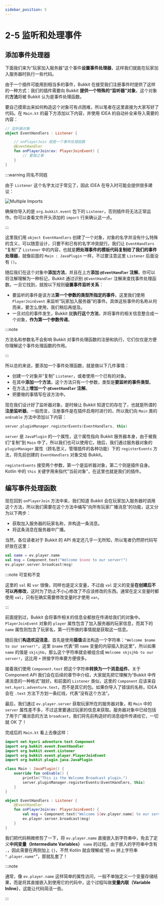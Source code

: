 ```yaml
---
sidebar_position: 5
---
```


# 2-5 监听和处理事件

## 添加事件处理器

下面我们来为“玩家加入服务器”这个事件**设置事件处理器**，这样我们就能在玩家加入服务器时执行一些代码。

由于一个插件可能用到相当多的事件，Bukkit 在接受我们注册事件时提供了这样的一种方式：我们的插件需要向 Bukkit **提供一个特殊的“监听器”对象**，这个对象的**方法**将被 Bukkit 认为是事件处理函数。

要自己摸索出来如何构造这个对象可有点困难，所以笔者在这里直接为大家写好了代码。在 `Main.kt` 的最下方添加以下内容，并使用 IDEA 的自动补全来导入需要的内容：

```kotlin
// 监听器对象
object EventHandlers : Listener {

    // onPlayerJoin 就是一个事件处理函数
    @EventHandler
    fun onPlayerJoin(ev: PlayerJoinEvent) {
        // 要做之事
    }
}
```

:::warning 同名不同姓

由于 `Listener` 这个名字太过于常见了，因此 IDEA 在导入时可能会提供很多建议：

![Multiple Imports](/img/contents/multi-import.png)

确保你导入的是 `org.bukkit.event` 包下的 `Listener`，否则插件将无法正常运作。你可以查看文件开头添加的 `import` 行来确认这一点。

:::

这里我们用 `object EventHandlers` 创建了一个对象，对象的名字并没有什么特殊的含义，可以随意设计，只要不和已有的名字冲突就行。我们让 `EventHandlers` “复制”了 `Listener` 中的内容，也就是**把处理事件的模板代码复制给了我们的事件处理器**，就像前面的 `Main : JavaPlugin` 一样，不过要注意这里 `Listener` 后面没有 `()`。

随后我们在这个对象中**添加方法**，并且在上方**添加 `@EventHandler` 注解**。你可以将注解理解为一种标记，Bukkit 通过识别 `@EventHandler` 注解来查找事件处理函数。一旦它找到，就按以下规则**设置事件监听关系**：

- 要监听的事件是该方法**第一个参数的类型所指定的事件**。这里我们使用 `PlayerJoinEvent` 来监听“玩家加入服务器”的事件。具体这些事件的名称从何而来，要怎么使用，我们稍后再提及。
- 一旦对应的事件发生，Bukkit 就**执行这个方法**，并将事件的相关信息整合成一个对象，**作为第一个参数传递**。

:::note

方法名和参数名不会影响 Bukkit 对事件处理函数的注册和执行，它们仅仅是方便你理解这个事件处理函数的作用。

:::

所以总的来说，要添加一个事件处理函数，就是做以下几件事情：

- 创建一个对象并“复制” `Listener`，或者使用一个已有的对象。
- 在其中**添加一个方法**，这个方法只有一个参数，类型是**要监听的事件类型**。
- 在方法上**增加一个 `@EventHandler` 注解**。
- 把要做的事情写在该方法中。

现在我们设计好了监听器对象，是时候让 Bukkit 知道它的存在了，也就是所谓的**注册监听器**。一般而言，注册事件是在插件启用时进行的，所以我们向 `Main` 类的 `onEnable` 方法中添加以下内容：

```kotlin
server.pluginManager.registerEvents(EventHandlers, this)
```

`server` 是 `JavaPlugin` 的一个属性，这个属性指向 Bukkit 服务器本身，由于被我们“复制”到 `Main` 中了，所以我们也可以使用它。随后，我们通过服务器对象的 `pluginManager` 属性（顾名思义，管理插件的各种功能）下的 `registerEvents` 方法，将先前创建的 `EventHandlers` 对象交给 Bukkit。

`registerEvents` 接受两个参数，第一个是监听器对象，第二个则是插件自身。Kotlin 中的 `this` 关键字用来指代“当前对象”，在这里也就是我们的插件。

## 编写事件处理函数

现在回到 `onPlayerJoin` 方法中来，我们知道 Bukkit 会在玩家加入服务器时调用这个方法，所以我们需要在这个方法中编写“向所有玩家广播消息”的功能，这又分为以下两步：

- 获取加入服务器的玩家名称，并构造一条消息。
- 将这条消息在服务器中广播。

当然，各位读者对于 Bukkit 的 API 肯定还几乎一无所知，所以笔者仍然把代码写好放在这里：

```kotlin
val name = ev.player.name
val msg = Component.text("Welcome $name to our server!")
ev.player.server.broadcast(msg)
```

:::note 可变和不变

这里的 `val` 和 `var` 很像，同样也是定义变量，不过由 `val` 定义的变量**在创建后不可以再修改**，这时为了防止不小心修改了不应该修改的东西。通常在定义变量时都使用 `val`，只有在确实需要修改变量时才使用 `var`。

:::

前面提到过，Bukkit 会将事件相关的信息全都放在传递给我们的对象中。`PlayerJoinEvent` 对象的 `player` 属性包含了加入服务器的玩家信息，而其下的 `name` 属性则包含了玩家名，第一行所做的事情就是获取这一信息。

随后我们**构造欢迎消息**，首先是使用**插值**语法构造一个字符串：`"Welcome $name to our server!"`，这里 `$name` 代表“把 `name` 变量的内容插入到这里”，所以如果 `name` 的值是 `skjsjhb`，那么这个字符串就会被组合成 `Welcome skjsjhb to our server!`，这比用 `+` 拼接字符串要方便很多。

接着我们使用 `Component.text` 把这个字符串**转换为一个消息组件**。关于 Component API 我们会在后续的章节中介绍，大家就先把它理解为“Bukkit 中传递消息的一种格式”就好。和前面的 `Listener` 类似，这里的 `Component` 应该来自 `net.kyori.adventure.text`，而不是其它的包。如果你导入了错误的名称，IDEA 会在 `.text` 方法下方划一条红线，代表“没有这个方法”。

最后，我们通过 `ev.player.server` 获取玩家所在的服务器对象，和 `Main` 中的 `server` 属性差不多，不过这里要通过玩家的信息来获取。服务器对象中已经包括了用于广播消息的方法 `broadcast`，我们将先前构造好的消息组件传递给它，一切就 OK 了！

完成后的 `Main.kt` 看上去像这样：

```kotlin
import net.kyori.adventure.text.Component
import org.bukkit.event.EventHandler
import org.bukkit.event.Listener
import org.bukkit.event.player.PlayerJoinEvent
import org.bukkit.plugin.java.JavaPlugin

class Main : JavaPlugin() {
    override fun onEnable() {
        println("This is the Welcome Broadcast plugin.")
        server.pluginManager.registerEvents(EventHandlers, this)
    }
}

object EventHandlers : Listener {
    @EventHandler
    fun onPlayerJoin(ev: PlayerJoinEvent) {
        val msg = Component.text("Welcome ${ev.player.name} to our server!")
        ev.player.server.broadcast(msg)
    }
}
```

我们把代码稍微修剪了一下，将 `ev.player.name` 直接嵌入到字符串中，免去了定义**中间变量（Intermediate Variables）** `name` 的过程。由于嵌入的字符串中含有 `.`，因此需要在两侧加上 `{}`，不然 Kotlin 就会理解成“把 `ev` 拼上字符串 `".player.name"`”，那就乱套了！

:::note

通常，像 `ev.player.name` 这样简单的属性访问，一般不单独定义一个变量存储结果，而是将其直接嵌入到使用它的代码中，这个过程叫做**变量内联（Variable Inline）**，这能让代码简洁一些。

:::